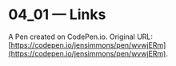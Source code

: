 # 04_01 — Links

A Pen created on CodePen.io. Original URL: [https://codepen.io/jensimmons/pen/wvwjERm](https://codepen.io/jensimmons/pen/wvwjERm).


